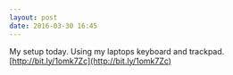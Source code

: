 ```yaml
---
layout: post
date: 2016-03-30 16:45
---
```

My setup today. Using my laptops keyboard and trackpad. [http://bit.ly/1omk7Zc](http://bit.ly/1omk7Zc)
